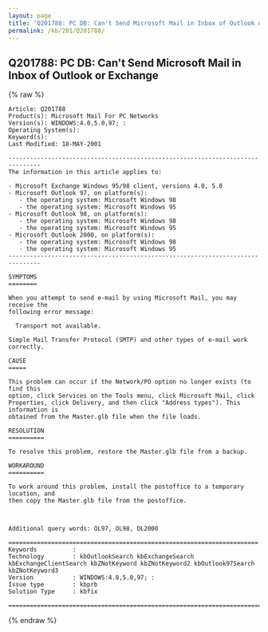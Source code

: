 ```yaml
---
layout: page
title: "Q201788: PC DB: Can't Send Microsoft Mail in Inbox of Outlook or Exchange"
permalink: /kb/201/Q201788/
---
```


## Q201788: PC DB: Can't Send Microsoft Mail in Inbox of Outlook or Exchange

{% raw %}

	Article: Q201788
	Product(s): Microsoft Mail For PC Networks
	Version(s): WINDOWS:4.0,5.0,97; :
	Operating System(s): 
	Keyword(s): 
	Last Modified: 18-MAY-2001
	
	-------------------------------------------------------------------------------
	The information in this article applies to:
	
	- Microsoft Exchange Windows 95/98 client, versions 4.0, 5.0 
	- Microsoft Outlook 97, on platform(s):
	   - the operating system: Microsoft Windows 98 
	   - the operating system: Microsoft Windows 95 
	- Microsoft Outlook 98, on platform(s):
	   - the operating system: Microsoft Windows 98 
	   - the operating system: Microsoft Windows 95 
	- Microsoft Outlook 2000, on platform(s):
	   - the operating system: Microsoft Windows 98 
	   - the operating system: Microsoft Windows 95 
	-------------------------------------------------------------------------------
	
	SYMPTOMS
	========
	
	When you attempt to send e-mail by using Microsoft Mail, you may receive the
	following error message:
	
	  Transport not available.
	
	Simple Mail Transfer Protocol (SMTP) and other types of e-mail work correctly.
	
	CAUSE
	=====
	
	This problem can occur if the Network/PO option no longer exists (to find this
	option, click Services on the Tools menu, click Microsoft Mail, click
	Properties, click Delivery, and then click "Address types"). This information is
	obtained from the Master.glb file when the file loads.
	
	RESOLUTION
	==========
	
	To resolve this problem, restore the Master.glb file from a backup.
	
	WORKAROUND
	==========
	
	To work around this problem, install the postoffice to a temporary location, and
	then copy the Master.glb file from the postoffice.
	
	
	
	Additional query words: OL97, OL98, OL2000
	
	======================================================================
	Keywords          :  
	Technology        : kbOutlookSearch kbExchangeSearch kbExchangeClientSearch kbZNotKeyword kbZNotKeyword2 kbOutlook97Search kbZNotKeyword3
	Version           : WINDOWS:4.0,5.0,97; :
	Issue type        : kbprb
	Solution Type     : kbfix
	
	=============================================================================
	

{% endraw %}
